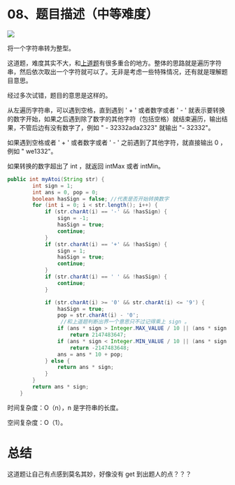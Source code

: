 # 08、题目描述（中等难度）

![](http://windliang.oss-cn-beijing.aliyuncs.com/8_atoi.png)

将一个字符串转为整型。

这道题，难度其实不大，和[上道题](http://windliang.cc/2018/08/13/leetCode-7-Reverse-Integer/)有很多重合的地方。整体的思路就是遍历字符串，然后依次取出一个字符就可以了。无非是考虑一些特殊情况，还有就是理解题目意思。

经过多次试错，题目的意思是这样的。

从左遍历字符串，可以遇到空格，直到遇到 ' + ' 或者数字或者 ' - ' 就表示要转换的数字开始，如果之后遇到除了数字的其他字符（包括空格）就结束遍历，输出结果，不管后边有没有数字了，例如 "   - 32332ada2323" 就输出 "- 32332"。

如果遇到空格或者  ' + ' 或者数字或者 ' - '  之前遇到了其他字符，就直接输出 0 ，例如 "  we1332"。

如果转换的数字超出了 int ，就返回 intMax 或者 intMin。

```java
public int myAtoi(String str) {
		int sign = 1;
		int ans = 0, pop = 0;
		boolean hasSign = false; //代表是否开始转换数字
		for (int i = 0; i < str.length(); i++) {
			if (str.charAt(i) == '-' && !hasSign) {
				sign = -1;
				hasSign = true;
				continue;
			}
			if (str.charAt(i) == '+' && !hasSign) {
				sign = 1;
				hasSign = true;
				continue;
			}
			if (str.charAt(i) == ' ' && !hasSign) {
				continue;
			}

			if (str.charAt(i) >= '0' && str.charAt(i) <= '9') {
				hasSign = true;
				pop = str.charAt(i) - '0';
                 //和上道题判断出界一个意思只不过记得乘上 sign 。
				if (ans * sign > Integer.MAX_VALUE / 10 || (ans * sign == Integer.MAX_VALUE / 10 && pop * sign > 7))
					return 2147483647;
				if (ans * sign < Integer.MIN_VALUE / 10 || (ans * sign == Integer.MIN_VALUE / 10 && pop * sign < -8))
					return -2147483648;
				ans = ans * 10 + pop;
			} else {
				return ans * sign;
			}
		}
		return ans * sign;
	}
```

时间复杂度：O（n），n 是字符串的长度。

空间复杂度：O（1）。

# 总结

这道题让自己有点感到莫名其妙，好像没有 get 到出题人的点？？？

